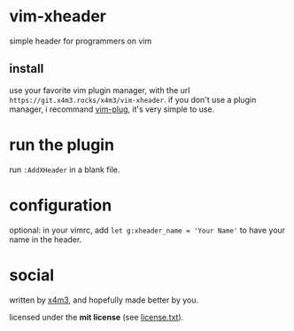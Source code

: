 # vim-xheader

simple header for programmers on vim

## install

use your favorite vim plugin manager,
with the url `https://git.x4m3.rocks/x4m3/vim-xheader`.
if you don't use a plugin manager, i recommand
[vim-plug](https://github.com/junegunn/vim-plug), it's very simple to use.

# run the plugin

run `:AddXHeader` in a blank file.

# configuration

optional: in your vimrc, add `let g:xheader_name = 'Your Name'` to have your name in the header.

# social

written by [x4m3](https://philippeloctaux.com), and hopefully made better
by you.

licensed under the **mit license** (see [license.txt](license.txt)).
